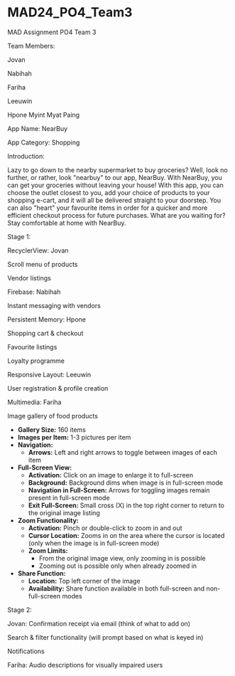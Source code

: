 # MAD24_PO4_Team3
MAD Assignment PO4 Team 3


Team Members:

Jovan

Nabihah

Fariha

Leeuwin

Hpone Myint Myat Paing


App Name: NearBuy


App Category: Shopping


Introduction:

Lazy to go down to the nearby supermarket to buy groceries? Well, look no further, or rather, look "nearbuy" to our app, NearBuy.
With NearBuy, you can get your groceries without leaving your house!
With this app, you can choose the outlet closest to you, add your choice of products to your shopping e-cart, and it will all be delivered straight to your doorstep.
You can also "heart" your favourite items in order for a quicker and more efficient checkout process for future purchases.
What are you waiting for? Stay comfortable at home with NearBuy.


Stage 1: 

RecyclerView: Jovan

Scroll menu of products

Vendor listings


Firebase: Nabihah

Instant messaging with vendors


Persistent Memory: Hpone

Shopping cart & checkout

Favourite listings

Loyalty programme


Responsive Layout: Leeuwin

User registration & profile creation


Multimedia: Fariha

Image gallery of food products
- **Gallery Size:** 160 items
- **Images per Item:** 1-3 pictures per item
- **Navigation:**
  - **Arrows:** Left and right arrows to toggle between images of each item
- **Full-Screen View:**
  - **Activation:** Click on an image to enlarge it to full-screen
  - **Background:** Background dims when image is in full-screen mode
  - **Navigation in Full-Screen:** Arrows for toggling images remain present in full-screen mode
  - **Exit Full-Screen:** Small cross (X) in the top right corner to return to the original image listing
- **Zoom Functionality:**
  - **Activation:** Pinch or double-click to zoom in and out
  - **Cursor Location:** Zooms in on the area where the cursor is located (only when the image is in full-screen mode)
  - **Zoom Limits:** 
    - From the original image view, only zooming in is possible
    - Zooming out is possible only when already zoomed in
- **Share Function:**
  - **Location:** Top left corner of the image
  - **Availability:** Share function available in both full-screen and non-full-screen modes


Stage 2:

Jovan:
Confirmation receipt via email (think of what to add on)

Search & filter functionality (will prompt based on what is keyed in)

Notifications

Fariha:
Audio descriptions for visually impaired users
